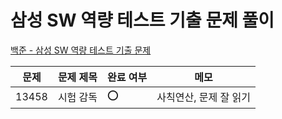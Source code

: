 # 삼성 SW 역량 테스트 기출 문제 풀이
[백준 - 삼성 SW 역량 테스트 기출 문제](https://www.acmicpc.net/workbook/view/1152)

|문제|문제 제목|완료 여부|메모|
|---|-----|---|----------|
|13458|시험 감독|⭕️|사칙연산, 문제 잘 읽기|
